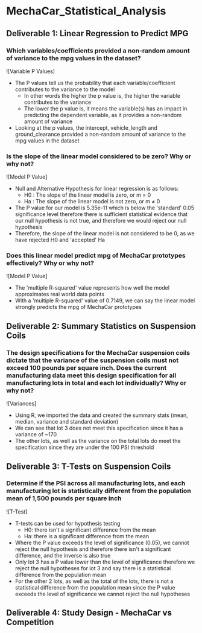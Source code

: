 # MechaCar_Statistical_Analysis

## Deliverable 1: Linear Regression to Predict MPG
### Which variables/coefficients provided a non-random amount of variance to the mpg values in the dataset?
![Variable P Values]
* The P values tell us the probability that each variable/coefficient contributes to the variance to the model
  * In other words the higher the p value is, the higher the variable contributes to the variance
  * The lower the p value is, it means the variable(s) has an impact in predicting the dependent variable, as it provides a non-random amount of variance
* Looking at the p values, the intercept, vehicle_length and ground_clearance provided a non-random amount of variance to the mpg values in the dataset
### Is the slope of the linear model considered to be zero? Why or why not?
![Model P Value]
* Null and Alternative Hypothesis for linear regression is as follows:
  * H0 : The slope of the linear model is zero, or m = 0
  * Ha : The slope of the linear model is not zero, or m ≠ 0
* The P value for our model is 5.35e-11 which is below the 'standard' 0.05 significance level therefore there is sufficient statistical evidence that our null hypothesis is not true, and therefore we would reject our null hypothesis
* Therefore, the slope of the linear model is not considered to be 0, as we have rejected H0 and 'accepted' Ha

### Does this linear model predict mpg of MechaCar prototypes effectively? Why or why not?
![Model P Value]
* The 'multiple R-squared' value represents how well the model approximates real world data points
* With a 'multiple R-squared' value of 0.7149, we can say the linear model strongly predicts the mpg of MechaCar prototypes 

## Deliverable 2: Summary Statistics on Suspension Coils
### The design specifications for the MechaCar suspension coils dictate that the variance of the suspension coils must not exceed 100 pounds per square inch. Does the current manufacturing data meet this design specification for all manufacturing lots in total and each lot individually? Why or why not?
![Variances]
* Using R, we imported the data and created the summary stats (mean, median, variance and standard deviation) 
* We can see that lot 3 does not meet this specification since it has a variance of ~170
* The other lots, as well as the variance on the total lots do meet the specification since they are under the 100 PSI threshold

## Deliverable 3: T-Tests on Suspension Coils
### Determine if the PSI across all manufacturing lots, and each manufacturing lot is statistically different from the population mean of 1,500 pounds per square inch
![T-Test]
* T-tests can be used for hypothesis testing
  * H0: there isn't a significant difference from the mean
  * Ha: there is a significant difference from the mean
* Where the P value exceeds the level of significance (0.05), we cannot reject the null hypothesis and therefore there isn't a significant difference, and the inverse is also true
* Only lot 3 has a P value lower than the level of significance therefore we reject the null hypotheses for lot 3 and say there is a statistical difference from the population mean
* For the other 2 lots, as well as the total of the lots, there is not a statistical difference from the population mean since the P value exceeds the level of significance we cannot reject the null hypotheses

## Deliverable 4: Study Design -  MechaCar vs Competition
